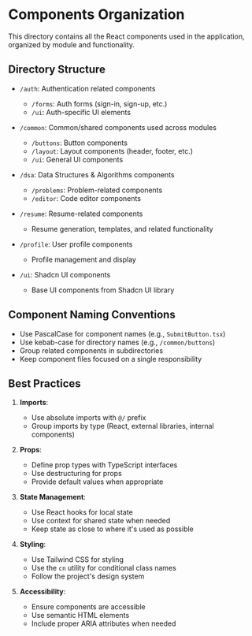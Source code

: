 # Components Organization

This directory contains all the React components used in the application, organized by module and functionality.

## Directory Structure

- `/auth`: Authentication related components
  - `/forms`: Auth forms (sign-in, sign-up, etc.)
  - `/ui`: Auth-specific UI elements

- `/common`: Common/shared components used across modules
  - `/buttons`: Button components
  - `/layout`: Layout components (header, footer, etc.)
  - `/ui`: General UI components

- `/dsa`: Data Structures & Algorithms components
  - `/problems`: Problem-related components
  - `/editor`: Code editor components

- `/resume`: Resume-related components
  - Resume generation, templates, and related functionality

- `/profile`: User profile components
  - Profile management and display

- `/ui`: Shadcn UI components
  - Base UI components from Shadcn UI library

## Component Naming Conventions

- Use PascalCase for component names (e.g., `SubmitButton.tsx`)
- Use kebab-case for directory names (e.g., `/common/buttons`)
- Group related components in subdirectories
- Keep component files focused on a single responsibility

## Best Practices

1. **Imports**:
   - Use absolute imports with `@/` prefix
   - Group imports by type (React, external libraries, internal components)

2. **Props**:
   - Define prop types with TypeScript interfaces
   - Use destructuring for props
   - Provide default values when appropriate

3. **State Management**:
   - Use React hooks for local state
   - Use context for shared state when needed
   - Keep state as close to where it's used as possible

4. **Styling**:
   - Use Tailwind CSS for styling
   - Use the `cn` utility for conditional class names
   - Follow the project's design system

5. **Accessibility**:
   - Ensure components are accessible
   - Use semantic HTML elements
   - Include proper ARIA attributes when needed 
